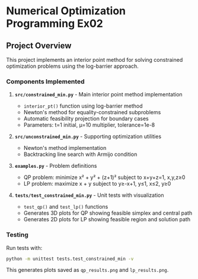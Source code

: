 # Numerical Optimization Programming Ex02

## Project Overview

This project implements an interior point method for solving constrained optimization problems using the log-barrier approach.

### Components Implemented

1. **`src/constrained_min.py`** - Main interior point method implementation
   - `interior_pt()` function using log-barrier method
   - Newton's method for equality-constrained subproblems
   - Automatic feasibility projection for boundary cases
   - Parameters: t=1 initial, μ=10 multiplier, tolerance=1e-8

2. **`src/unconstrained_min.py`** - Supporting optimization utilities
   - Newton's method implementation
   - Backtracking line search with Armijo condition

3. **`examples.py`** - Problem definitions
   - QP problem: minimize x² + y² + (z+1)² subject to x+y+z=1, x,y,z≥0
   - LP problem: maximize x + y subject to y≥-x+1, y≤1, x≤2, y≥0

4. **`tests/test_constrained_min.py`** - Unit tests with visualization
   - `test_qp()` and `test_lp()` functions
   - Generates 3D plots for QP showing feasible simplex and central path
   - Generates 2D plots for LP showing feasible region and solution path

### Testing

Run tests with:
```bash
python -m unittest tests.test_constrained_min -v
```

This generates plots saved as `qp_results.png` and `lp_results.png`.
